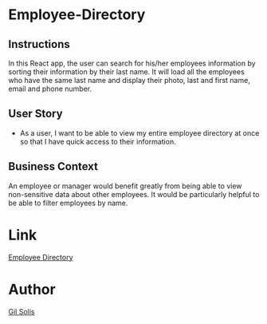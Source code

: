 # Employee-Directory

## Instructions

In this React app, the user can search for his/her employees information by sorting their information by their last name. It will load all the employees who have the same last name and display their photo, last and first name, email and phone number.  

## User Story

* As a user, I want to be able to view my entire employee directory at once so that I have quick access to their information.

## Business Context

An employee or manager would benefit greatly from being able to view non-sensitive data about other employees. It would be particularly helpful to be able to filter employees by name.


# Link
[Employee Directory](https://gilsolis.github.io/Employee_Directory_React/)

# Author
[Gil Solis](https://github.com/GilSolis)
